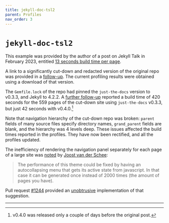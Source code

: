 ```yaml
---
title: jekyll-doc-tsl2
parent: Profiles
nav_order: 3
---
```


# `jekyll-doc-tsl2`

This example was provided by the author of a post on Jekyll Talk in February 2023, entitled
[13 seconds build time per page](https://talk.jekyllrb.com/t/13-seconds-build-time-per-page/8007).

A link to a significantly cut-down and redacted version of the original repo was provided in a
[follow-up](https://talk.jekyllrb.com/t/13-seconds-build-time-per-page/8007/5).
The current profiling results were obtained using a download of that version.

The `Gemfile.lock` of the repo had pinned the `just-the-docs` version to v0.3.3,
and Jekyll to 4.2.2.
A [further follow-up](https://talk.jekyllrb.com/t/13-seconds-build-time-per-page/8007/9)
reported a build time of 420 seconds for the 559 pages of the cut-down site using `just-the-docs` v0.3.3,
but just 42 seconds with v0.4.0.[^1]

Note that navigation hierarchy of the cut-down repo was broken:
`parent` fields of many source files specify directory names,
`grand_parent` fields are blank,
and the hierarchy was 4 levels deep.
These issues affected the build times reported in the profiles.
They have now been rectified, and all the profiles updated.

[^1]: v0.4.0 was released only a couple of days before the original post.

The inefficiency of rendering the navigation panel separately for each page
of a large site was
[noted](https://talk.jekyllrb.com/t/13-seconds-build-time-per-page/8007/6)
by [Joost van der Schee](https://talk.jekyllrb.com/u/jhvanderschee):

> The performance of this theme could be fixed by having an autocollapsing menu 
> that gets its active state from javascript. In that case it can be generated once
> instead of 2000 times (the amount of pages you have).

Pull request [#1244] provided an [unobtrusive] implementation of that suggestion.

----

[#1244]: https://github.com/just-the-docs/just-the-docs/pull/1244 "Theme pull request 1244"
[unobtrusive]: https://www.w3.org/wiki/The_principles_of_unobtrusive_JavaScript#:~:text=In%20short%2C%20unobtrusive%20JavaScript%20is,at%20a%20more%20basic%20level.
